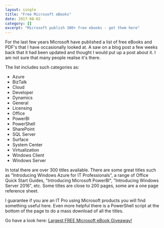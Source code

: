 ```yaml
---
layout: single
title: "Free Microsoft eBooks"
date: 2017-08-02
category: []
excerpt: "Microsoft publish 300+ free ebooks - get them here"
---
```

For the last few years Microsoft have published a list of free eBooks and PDF's that I have occasionally looked at. A saw on a blog post a few weeks back that it had been updated and thought I would put up a post about it. I am not sure that many people realise it's there.

The list includes such categories as:
* Azure
* BizTalk
* Cloud
* Developer
* Dynamics
* General
* Licensing
* Office
* PowerBI
* PowerShell
* SharePoint
* SQL Server
* Surface
* System Center
* Virtualization
* Windows Client
* Windows Server

In total there are over 300 titles available. There are some great titles such as "Introducing Windows Azure for IT Professionals", a range of Office Quick Start Guides, "Introducing Microsoft PowerBI", "Introducing Windows Server 2016", etc. Some titles are close to 200 pages, some are a one page reference sheet.

I guarantee if you are an IT Pro using Microsoft products you will find something useful here. Even more helpful there is a PowerShell script at the bottom of the page to do a mass download of all the titles.

Go have a look here: [Largest FREE Microsoft eBook Giveaway!](https://blogs.msdn.microsoft.com/mssmallbiz/2017/07/11/largest-free-microsoft-ebook-giveaway-im-giving-away-millions-of-free-microsoft-ebooks-again-including-windows-10-office-365-office-2016-power-bi-azure-windows-8-1-office-2013-sharepo/)